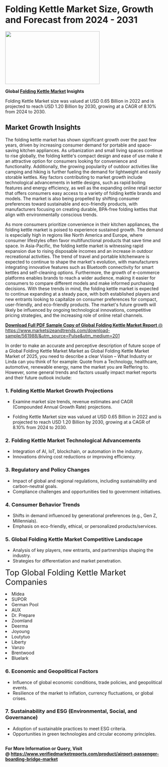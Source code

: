 <H1>Folding Kettle Market Size, Growth and Forecast from 2024 - 2031</H1><img class="aligncenter size-medium wp-image-584254" src="https://thirdeyenews.in/wp-content/uploads/2024/09/Global-Market-Research-300x168.jpeg" alt="" width="300" height="168" /><p><strong>Global&nbsp;<a href="https://www.marketsizeandtrends.com/download-sample/561988/&amp;utm_source=Pulse&amp;utm_medium=201">Folding Kettle Market</a> Insights</strong></p><p>Folding Kettle Market size was valued at USD 0.65 Billion in 2022 and is projected to reach USD 1.20 Billion by 2030, growing at a CAGR of 8.10% from 2024 to 2030.</p><p><h2>Market Growth Insights</h2> <p>The folding kettle market has shown significant growth over the past few years, driven by increasing consumer demand for portable and space-saving kitchen appliances. As urbanization and small living spaces continue to rise globally, the folding kettle's compact design and ease of use make it an attractive option for consumers looking for convenience and functionality. Additionally, the growing popularity of outdoor activities like camping and hiking is further fueling the demand for lightweight and easily storable kettles. Key factors contributing to market growth include technological advancements in kettle designs, such as rapid boiling features and energy efficiency, as well as the expanding online retail sector that offers consumers easy access to a variety of folding kettle brands and models. The market is also being propelled by shifting consumer preferences toward sustainable and eco-friendly products, with manufacturers focusing on creating durable, BPA-free folding kettles that align with environmentally conscious trends.</p> <p><a href="#"></a></p> <p>As more consumers prioritize convenience in their kitchen appliances, the folding kettle market is poised to experience sustained growth. The demand is especially high in regions like North America and Europe, where consumer lifestyles often favor multifunctional products that save time and space. In Asia-Pacific, the folding kettle market is witnessing rapid expansion due to rising disposable incomes and an increase in outdoor recreational activities. The trend of travel and portable kitchenware is expected to continue to shape the market's evolution, with manufacturers integrating innovative features such as Bluetooth connectivity for smart kettles and self-cleaning options. Furthermore, the growth of e-commerce platforms enables brands to reach a wider audience, making it easier for consumers to compare different models and make informed purchasing decisions. With these trends in mind, the folding kettle market is expected to continue expanding at a steady pace, with both established players and new entrants looking to capitalize on consumer preferences for compact, user-friendly, and eco-friendly products. The market's future growth will likely be influenced by ongoing technological innovations, competitive pricing strategies, and the increasing role of online retail channels.</p> <p><a href="#"></p><p><span class=""><strong>Download Full PDF Sample Copy of Global Folding Kettle Market Report</strong> @ <a href="https://www.marketsizeandtrends.com/download-sample/561988/&amp;utm_source=Pulse&amp;utm_medium=201" target="_blank">https://www.marketsizeandtrends.com/download-sample/561988/&amp;utm_source=Pulse&amp;utm_medium=201</a></span></p><p>In order to make an accurate and perceptive description of future scope of a Global&nbsp;Folding Kettle Market Market as Global&nbsp;Folding Kettle Market Market of 2025, you need to describe a clear Vision &ndash; What Industry or Linda can you think of for example: Quote from a Technology, healthcare, automotive, renewable energy, name the market you are Reffering to. However, some general trends and factors usually impact market reports and their future outlook include:</p><h3>1.&nbsp;<strong>Folding Kettle Market Growth Projections</strong></h3><ul><li>Examine market size trends, revenue estimates and CAGR (Compounded Annual Growth Rate) projections.</li><li><p>Folding Kettle Market size was valued at USD 0.65 Billion in 2022 and is projected to reach USD 1.20 Billion by 2030, growing at a CAGR of 8.10% from 2024 to 2030.</p></li></ul><h3>2.&nbsp;<strong>Folding Kettle Market Technological Advancements</strong></h3><ul><li>Integration of AI, IoT, blockchain, or automation in the industry.</li><li>Innovations driving cost reductions or improving efficiency.</li></ul><h3>3.&nbsp;<strong>Regulatory and Policy Changes</strong></h3><ul><li>Impact of global and regional regulations, including sustainability and carbon-neutral goals.</li><li>Compliance challenges and opportunities tied to government initiatives.</li></ul><h3>4.&nbsp;<strong>Consumer Behavior Trends</strong></h3><ul><li>Shifts in demand influenced by generational preferences (e.g., Gen Z, Millennials).</li><li>Emphasis on eco-friendly, ethical, or personalized products/services.</li></ul><h3>5.&nbsp;<strong>Global Folding Kettle Market Competitive Landscape</strong></h3><ul><li>Analysis of key players, new entrants, and partnerships shaping the industry.</li><li>Strategies for differentiation and market penetration.</li></ul><p data-pm-slice="1 1 []"><span style="color: inherit; font-family: inherit; font-size: 25px;">Top Global Folding Kettle Market Companies</span></p><div class="" data-test-id=""><p><li>Midea</li><li> SUPOR</li><li> German Pool</li><li> AUX</li><li> Dr. Prepare</li><li> Zoomland</li><li> Deerma</li><li> Joyoung</li><li> Loutytuo</li><li> Liberty</li><li> Vanzo</li><li> Brentwood</li><li> Bluelark</li></p></div><h3>6.&nbsp;<strong>Economic and Geopolitical Factors</strong></h3><ul><li>Influence of global economic conditions, trade policies, and geopolitical events.</li><li>Resilience of the market to inflation, currency fluctuations, or global crises.</li></ul><h3>7.&nbsp;<strong>Sustainability and ESG (Environmental, Social, and Governance)</strong></h3><ul><li>Adoption of sustainable practices to meet ESG criteria.</li><li>Opportunities in green technologies and circular economy principles.</li></ul><h2><strong style="font-size: 14px;">For More Information or Query, Visit @&nbsp;</strong><a style="background-color: #ffffff; font-size: 14px;" href="https://www.marketsizeandtrends.com/report/folding-kettle-market/" target="_blank">https://www.verifiedmarketreports.com/product/airport-passenger-boarding-bridge-market</a></h2>